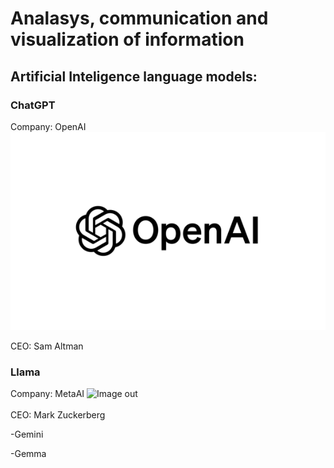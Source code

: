 # Analasys, communication and visualization of information

## Artificial Inteligence language models:

### ChatGPT
Company: OpenAI
![alt image out](/imagens/OpenAI.png)

CEO: Sam Altman

<h3> Llama </h3>
Company: MetaAI
<img src="imagens/MetaAI.png" alt="Image out">
<br><br>
CEO: Mark Zuckerberg

-Gemini

-Gemma
